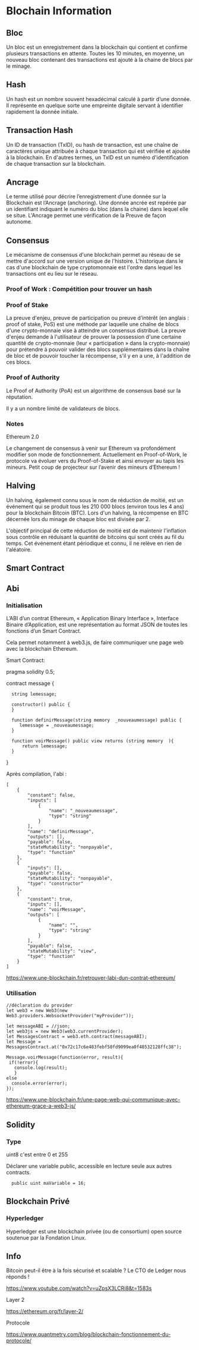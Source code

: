 # Blochain Information

## Bloc

Un bloc est un enregistrement dans la blockchain qui contient et confirme plusieurs transactions en attente. Toutes les 10 minutes, en moyenne, un nouveau bloc contenant des transactions est ajouté à la chaine de blocs par le minage.

## Hash

Un hash est un nombre souvent hexadécimal calculé à partir d’une donnée. Il représente en quelque sorte une empreinte digitale servant à identifier rapidement la donnée initiale.

## Transaction Hash

Un ID de transaction (TxID), ou hash de transaction, est une chaîne de caractères unique attribuée à chaque transaction qui est vérifiée et ajoutée à la blockchain. En d'autres termes, un TxID est un numéro d'identification de chaque transaction sur la blockchain.


## Ancrage

Le terme utilisé pour décrire l’enregistrement d’une donnée sur la Blockchain est l’Ancrage (anchoring). Une donnée ancrée est repérée par un identifiant indiquant le numéro du bloc (dans la chaine) dans lequel elle se situe. L'Ancrage permet une vérification de la Preuve de façon autonome.

## Consensus

Le mécanisme de consensus d'une blockchain permet au réseau de se mettre d'accord sur une version unique de l'histoire. 
L'historique dans le cas d'une blockchain de type cryptomonnaie est l'ordre dans lequel les transactions ont eu lieu 
sur le réseau.

### Proof of Work : Compétition pour trouver un hash
### Proof of Stake

La preuve d'enjeu, preuve de participation ou preuve d’intérêt (en anglais : proof of stake, PoS) est une méthode par laquelle une chaîne de blocs d'une crypto-monnaie vise à atteindre un consensus distribué.  La preuve d'enjeu demande à l'utilisateur de prouver la possession d'une certaine quantité de crypto-monnaie (leur « participation » dans la crypto-monnaie) pour prétendre à pouvoir valider des blocs supplémentaires dans la chaîne de bloc et de pouvoir toucher la récompense, s'il y en a une, à l'addition de ces blocs. 

### Proof of Authority

Le Proof of Authority (PoA) est un algorithme de consensus basé sur la réputation.

Il y a un nombre limité de validateurs de blocs.




### Notes

Ethereum 2.0

Le changement de consensus à venir sur Ethereum va profondément modifier son mode de fonctionnement. 
Actuellement en Proof-of-Work, le protocole va évoluer vers du Proof-of-Stake et ainsi envoyer au tapis les mineurs. 
Petit coup de projecteur sur l’avenir des mineurs d’Ethereum !

## Halving

Un halving, également connu sous le nom de réduction de moitié, est un événement qui se produit tous les 210 000 blocs (environ tous les 4 ans) pour la blockchain Bitcoin (BTC). Lors d'un halving, la récompense en BTC décernée lors du minage de chaque bloc est divisée par 2.

L'objectif principal de cette réduction de moitié est de maintenir l'inflation sous contrôle en réduisant la quantité de bitcoins qui sont créés au fil du temps. Cet événement étant périodique et connu, il ne relève en rien de l'aléatoire.
## Smart Contract 

## Abi

### Initialisation

L’ABI d’un contrat Ethereum, « Application Binary Interface », Interface Binaire d’Application, est une représentation au format JSON de toutes les fonctions d’un Smart Contract. 

Cela permet notamment à web3.js, de faire communiquer une page web avec la blockchain Ethereum.

Smart Contract:

  pragma solidity 0.5;

  contract message {

      string lemessage;

      constructor() public {
      }

      function definirMessage(string memory  _nouveaumessage) public {
         lemessage = _nouveaumessage;
      }

      function voirMessage() public view returns (string memory  ){  
          return lemessage;
      }
  }


Après compilation, l'abi :

    [
        {
            "constant": false,
            "inputs": [
                {
                    "name": "_nouveaumessage",
                    "type": "string"
                }
            ],
            "name": "definirMessage",
            "outputs": [],
            "payable": false,
            "stateMutability": "nonpayable",
            "type": "function"
        },
        {
            "inputs": [],
            "payable": false,
            "stateMutability": "nonpayable",
            "type": "constructor"
        },
        {
            "constant": true,
            "inputs": [],
            "name": "voirMessage",
            "outputs": [
                {
                    "name": "",
                    "type": "string"
                }
            ],
            "payable": false,
            "stateMutability": "view",
            "type": "function"
        }
    ]

https://www.une-blockchain.fr/retrouver-labi-dun-contrat-ethereum/


### Utilisation

    //déclaration du provider 
    let web3 = new Web3(new Web3.providers.WebsocketProvider("myProvider"));

    let messageABI = //json;
    let web3js = new Web3(web3.currentProvider);
    let MessagesContract = web3.eth.contract(messageABI);
    let Message = MessagesContract.at("0x72c17c6e483febf50fd9099ea0f48532128ffc38");

    Message.voirMessage(function(error, result){
     if(!error){
       console.log(result);
       }
    else
      console.error(error);
    });
  
  https://www.une-blockchain.fr/une-page-web-qui-communique-avec-ethereum-grace-a-web3-js/
  
  
  ## Solidity
  
  ### Type
  
  uint8 c'est entre 0 et 255
  
  Déclarer une variable public, accessible en lecture seule aux autres contracts.
      
      public uint maVariable = 16;
 
 ## Blockchain Privé
 
 ### Hyperledger
 
Hyperledger est une blockchain privée (ou de consortium) open source soutenue par la Fondation Linux.



## Info

Bitcoin peut-il être à la fois sécurisé et scalable ? Le CTO de Ledger nous réponds !

https://www.youtube.com/watch?v=uZpsX3LCRi8&t=1583s


Layer 2

https://ethereum.org/fr/layer-2/



Protocole

https://www.quantmetry.com/blog/blockchain-fonctionnement-du-protocole/
